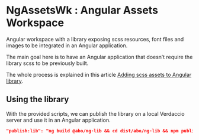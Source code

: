 # NgAssetsWk : Angular Assets Workspace

Angular workspace with a library exposing scss resources, font files and images to be integrated in an Angular application.

The main goal here is to have an Angular application that doesn’t require the library scss to be previously built.

The whole process is explained in this article [Adding scss assets to Angular library](https://coco-boudard.medium.com/adding-scss-assets-to-angular-library-33a9ed0654fa).

## Using the library

With the provided scripts, we can publish the library on a local Verdaccio server and use it in an Angular application.

```json
"publish:lib": "ng build @abo/ng-lib && cd dist/abo/ng-lib && npm publish --registry http://localhost:4873/",
```
